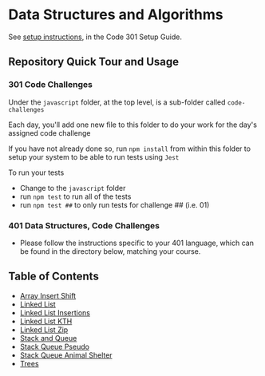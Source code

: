 # Data Structures and Algorithms

See [setup instructions](https://codefellows.github.io/setup-guide/code-301/3-code-challenges), in the Code 301 Setup Guide.

## Repository Quick Tour and Usage

### 301 Code Challenges

Under the `javascript` folder, at the top level, is a sub-folder called `code-challenges`

Each day, you'll add one new file to this folder to do your work for the day's assigned code challenge

If you have not already done so, run `npm install` from within this folder to setup your system to be able to run tests using `Jest`

To run your tests

- Change to the `javascript` folder
- run `npm test` to run all of the tests
- run `npm test ##` to only run tests for challenge ## (i.e. 01)

### 401 Data Structures, Code Challenges

- Please follow the instructions specific to your 401 language, which can be found in the directory below, matching your course.

## Table of Contents

- [Array Insert Shift](./javascript/array-insert-shift.md/README.md)
- [Linked List](./javascript/linked-list/README.md)
- [Linked List Insertions](./javascript/linked-list-insertions/README.md)
- [Linked List KTH](./javascript/linked-list/CC7-README.md)
- [Linked List Zip](./javascript/linked-list/CC8-README.md)
- [Stack and Queue](./javascript/stack-queue/README.md)
- [Stack Queue Pseudo](./javascript/stack-queue/cc11.md)
- [Stack Queue Animal Shelter](./javascript/stack-queue/cc12.md)
- [Trees](./javascript/trees/README.md)

